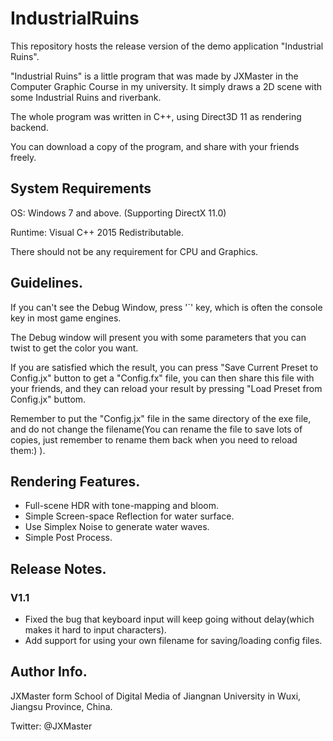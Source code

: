 # IndustrialRuins
This repository hosts the release version of the demo application "Industrial Ruins".

"Industrial Ruins" is a little program that was made by JXMaster in the Computer Graphic Course in my university. It simply draws a 2D scene with some Industrial Ruins and riverbank.

The whole program was written in C++, using Direct3D 11 as rendering backend.

You can download a copy of the program, and share with your friends freely.

## System Requirements
OS: Windows 7 and above. (Supporting DirectX 11.0)

Runtime: Visual C++ 2015 Redistributable.

There should not be any requirement for CPU and Graphics.

## Guidelines.
If you can't see the Debug Window, press '`' key, which is often the console key in most game engines.

The Debug window will present you with some parameters that you can twist to get the color you want.

If you are satisfied which the result, you can press "Save Current Preset to Config.jx" button to get a "Config.fx" file, you can then share this file with your friends, and they can reload your result by pressing "Load Preset from Config.jx" buttom.

Remember to put the "Config.jx" file in the same directory of the exe file, and do not change the filename(You can rename the file to save lots of copies, just remember to rename them back when you need to reload them:) ).

## Rendering Features.
* Full-scene HDR with tone-mapping and bloom.
* Simple Screen-space Reflection for water surface.
* Use Simplex Noise to generate water waves.
* Simple Post Process.

## Release Notes.
### V1.1
* Fixed the bug that keyboard input will keep going without delay(which makes it hard to input characters).
* Add support for using your own filename for saving/loading config files.

## Author Info.
JXMaster form School of Digital Media of Jiangnan University in Wuxi, Jiangsu Province, China.

Twitter: @JXMaster
